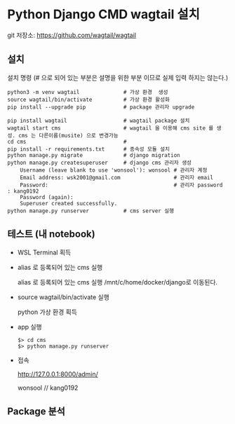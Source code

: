 # Python Django CMD wagtail 설치

git 저장소: https://github.com/wagtail/wagtail



## 설치

설치 명령 (# 으로 되어 있는 부분은 설명을 위한 부분 이므로 실제 입력 하지는 않는다.)

``` shell
python3 -m venv wagtail              # 가상 환경  생성
source wagtail/bin/activate          # 가상 환경 활성화
pip install --upgrade pip            # package 관리자 upgrade

pip install wagtail                  # wagtail package 설치
wagtail start cms                    # wagtail 을 이용해 cms site 를 생성. cms 는 다른이름(musite) 으로 변경가능
cd cms                               #
pip install -r requirements.txt      # 종속성 모듈 설치
python manage.py migrate             # django migration
python manage.py createsuperuser     # django cms 관리자 생성
	Username (leave blank to use 'wonsool'): wonsool # 관리자 계정
	Email address: wsk2001@gmail.com                 # 관리자 email
	Password:                                        # 관리자 password : kang0192
	Password (again):
	Superuser created successfully.
python manage.py runserver	         # cms server 실행

```



## 테스트 (내 notebook)

- WSL Terminal 획득

- alias 로 등록되어 있는 cms 실행

  alias 로 등록되어 있는 cms 실행
   /mnt/c/home/docker/django로 이동된다.

- source wagtail/bin/activate  실행

  python 가상 환경 획득

- app 실행

  ```
  $> cd cms
  $> python manage.py runserver
  ```

- 접속

  http://127.0.0.1:8000/admin/

  wonsool // kang0192



## Package 분석

